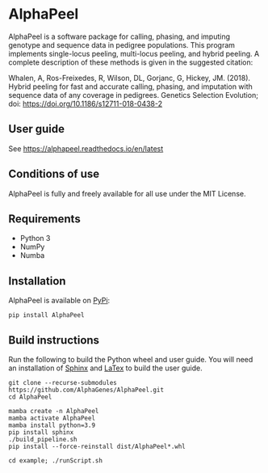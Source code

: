 # AlphaPeel

AlphaPeel is a software package for calling, phasing, and imputing genotype and sequence data in pedigree populations. This program implements single-locus peeling, multi-locus peeling, and hybrid peeling. A complete description of these methods is given in the suggested citation:

Whalen, A, Ros-Freixedes, R, Wilson, DL, Gorjanc, G, Hickey, JM. (2018). Hybrid peeling for fast and accurate calling, phasing, and imputation with sequence data of any coverage in pedigrees. Genetics Selection Evolution; doi: <a href="https://doi.org/10.1186/s12711-018-0438-2">https://doi.org/10.1186/s12711-018-0438-2</a>

## User guide

See https://alphapeel.readthedocs.io/en/latest

## Conditions of use

AlphaPeel is fully and freely available for all use under the MIT License.

## Requirements

* Python 3
* NumPy
* Numba

## Installation

AlphaPeel is available on [PyPi](https://pypi.org/project/AlphaPeel): 

    pip install AlphaPeel

## Build instructions

Run the following to build the Python wheel and user guide. You will need an installation of [Sphinx](https://www.sphinx-doc.org) and [LaTex](https://www.latex-project.org/get) to build the user guide.

    git clone --recurse-submodules https://github.com/AlphaGenes/AlphaPeel.git
    cd AlphaPeel
    
    mamba create -n AlphaPeel
    mamba activate AlphaPeel
    mamba install python=3.9
    pip install sphinx
    ./build_pipeline.sh
    pip install --force-reinstall dist/AlphaPeel*.whl
    
    cd example; ./runScript.sh
